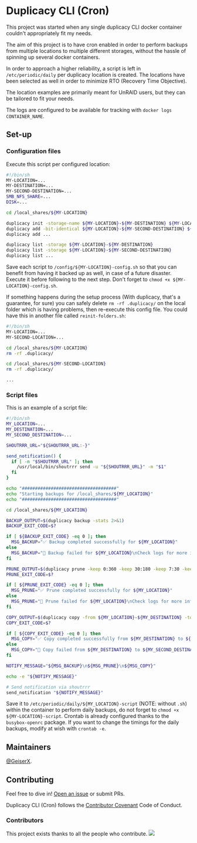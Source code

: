 # Duplicacy CLI (Cron)

This project was started when any single duplicacy CLI docker container couldn't appropriately fit my needs.

The aim of this project is to have cron enabled in order to perform backups from multiple locations to multiple different storages, without the hassle of spinning up several docker containers.

In order to approach a higher reliability, a script is left in `/etc/periodic/daily` per duplicacy location is created. The locations have been selected as well in order to minimize RTO (Recovery Time Objective).

The location examples are primarily meant for UnRAID users, but they can be tailored to fit your needs.

The logs are configured to be available for tracking with `docker logs CONTAINER_NAME`.

## Set-up

### Configuration files

Execute this script per configured location:

```sh
#!/bin/sh
MY-LOCATION=...
MY-DESTINATION=...
MY-SECOND-DESTINATION=...
SMB_NFS_SHARE=...
DISK=...

cd /local_shares/${MY-LOCATION}

duplicacy init -storage-name ${MY-LOCATION}-${MY-DESTINATION} ${MY-LOCATION}-${MY-DESTINATION} /unassigned_devices/${DISK}/${MY-LOCATION}
duplicacy add -bit-identical ${MY-LOCATION}-${MY-SECOND-DESTINATION} ${MY-LOCATION}-${MY-SECOND-DESTINATION} /smb_nfs_shares/${SMB_NFS_SHARE}/${MY-LOCATION}
duplicacy add ...

duplicacy list -storage ${MY-LOCATION}-${MY-DESTINATION}
duplicacy list -storage ${MY-LOCATION}-${MY-SECOND-DESTINATION}
duplicacy list ...
```

Save each script to `/config/${MY-LOCATION}-config.sh` so that you can benefit from having it backed up as well, in case of a future disaster. Execute it before following to the next step. Don't forget to `chmod +x ${MY-LOCATION}-config.sh`.

If something happens during the setup process (With duplicacy, that's a guarantee, for sure) you can safely delete `rm -rf .duplicacy/` on the local folder which is having problems, then re-execute this config file. You could have this in another file called `reinit-folders.sh`:

```sh
#!/bin/sh
MY-LOCATION=...
MY-SECOND-LOCATION=...

cd /local_shares/${MY-LOCATION}
rm -rf .duplicacy/

cd /local_shares/${MY-SECOND-LOCATION}
rm -rf .duplicacy/

...
```


### Script files

This is an example of a script file:

```sh
#!/bin/sh
MY_LOCATION=...
MY_DESTINATION=...
MY_SECOND_DESTINATION=...

SHOUTRRR_URL="${SHOUTRRR_URL:-}"

send_notification() {
  if [ -n "$SHOUTRRR_URL" ]; then
    /usr/local/bin/shoutrrr send -u "${SHOUTRRR_URL}" -m "$1"
  fi
}

echo "####################################"
echo "Starting backups for /local_shares/${MY_LOCATION}"
echo "####################################"

cd /local_shares/${MY_LOCATION}

BACKUP_OUTPUT=$(duplicacy backup -stats 2>&1)
BACKUP_EXIT_CODE=$?

if [ ${BACKUP_EXIT_CODE} -eq 0 ]; then
  MSG_BACKUP="✅ Backup completed successfully for ${MY_LOCATION}"
else
  MSG_BACKUP="🚨 Backup failed for ${MY_LOCATION}\nCheck logs for more info."
fi

PRUNE_OUTPUT=$(duplicacy prune -keep 0:360 -keep 30:180 -keep 7:30 -keep 1:7 2>&1)
PRUNE_EXIT_CODE=$?

if [ ${PRUNE_EXIT_CODE} -eq 0 ]; then
  MSG_PRUNE="✅ Prune completed successfully for ${MY_LOCATION}"
else
  MSG_PRUNE="🚨 Prune failed for ${MY_LOCATION}\nCheck logs for more info."
fi

COPY_OUTPUT=$(duplicacy copy -from ${MY_LOCATION}-${MY_DESTINATION} -to ${MY_LOCATION}-${MY_SECOND_DESTINATION} 2>&1)
COPY_EXIT_CODE=$?

if [ ${COPY_EXIT_CODE} -eq 0 ]; then
  MSG_COPY="✅ Copy completed successfully from ${MY_DESTINATION} to ${MY_SECOND_DESTINATION}"
else
  MSG_COPY="🚨 Copy failed from ${MY_DESTINATION} to ${MY_SECOND_DESTINATION}\nCheck logs for more info."
fi

NOTIFY_MESSAGE="${MSG_BACKUP}\n${MSG_PRUNE}\n${MSG_COPY}"

echo -e "${NOTIFY_MESSAGE}"

# Send notification via shoutrrr
send_notification "${NOTIFY_MESSAGE}"
```

Save it to `/etc/periodic/daily/${MY_LOCATION}-script` (NOTE: without `.sh`) within the container to perform daily backups, do not forget to `chmod +x ${MY-LOCATION}-script`. Crontab is already configured thanks to the `busybox-openrc` package. If you want to change the timings for the daily backups, modify at wish with `crontab -e`. 

## Maintainers

[@GeiserX](https://github.com/GeiserX).

## Contributing

Feel free to dive in! [Open an issue](https://github.com/GeiserX/duplicacy-cli-cron/issues/new) or submit PRs.

Duplicacy CLI (Cron) follows the [Contributor Covenant](http://contributor-covenant.org/version/2/1/) Code of Conduct.

### Contributors

This project exists thanks to all the people who contribute. 
<a href="https://github.com/GeiserX/duplicacy-cli-cron/graphs/contributors"><img src="https://opencollective.com/duplicacy-cli-cron/contributors.svg?width=890&button=false" /></a>

